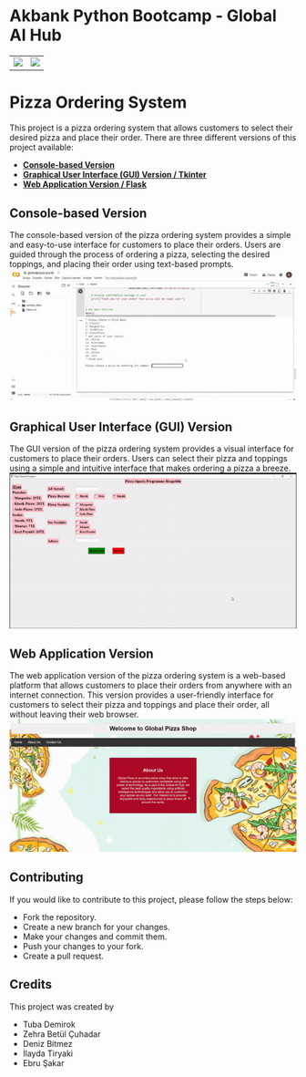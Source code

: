 # **Akbank Python Bootcamp - Global AI Hub**
<table><tr>
<td> <img src="https://globalaihub.com/wp-content/uploads/2021/07/globalaihub-logo-1-1024x424.png" width="200""/> </td>
<td> <img src="https://w7.pngwing.com/pngs/973/59/png-transparent-akbank-hd-logo.png" width="200""/> </td>
</tr></table>

# Pizza Ordering System
This project is a pizza ordering system that allows customers to select their desired pizza and place their order. There are three different versions of this project available:

- [**Console-based Version**](https://github.com/ebrusakar/Akbank-Python-Bootcamp/blob/main/Console-based%20Version/globalpizza.ipynb)
- [**Graphical User Interface (GUI) Version / Tkinter**](https://github.com/ebrusakar/Akbank-Python-Bootcamp/blob/main/GUI%20Version/tk.py)
- [**Web Application Version / Flask**](https://github.com/ebrusakar/Akbank-Python-Bootcamp/tree/main/Web%20Application%20Version)

## Console-based Version
The console-based version of the pizza ordering system provides a simple and easy-to-use interface for customers to place their orders. Users are guided through the process of ordering a pizza, selecting the desired toppings, and placing their order using text-based prompts.
![](https://github.com/ebrusakar/Akbank-Python-Bootcamp/blob/main/console.gif)

## Graphical User Interface (GUI) Version
The GUI version of the pizza ordering system provides a visual interface for customers to place their orders. Users can select their pizza and toppings using a simple and intuitive interface that makes ordering a pizza a breeze.
![](https://github.com/ebrusakar/Akbank-Python-Bootcamp/blob/main/gui.gif)


## Web Application Version
The web application version of the pizza ordering system is a web-based platform that allows customers to place their orders from anywhere with an internet connection. This version provides a user-friendly interface for customers to select their pizza and toppings and place their order, all without leaving their web browser.<br>
![](https://github.com/ebrusakar/Akbank-Python-Bootcamp/blob/main/web.gif)


## Contributing
If you would like to contribute to this project, please follow the steps below:

- Fork the repository.
- Create a new branch for your changes.
- Make your changes and commit them.
- Push your changes to your fork.
- Create a pull request.

## Credits
This project was created by 
- Tuba Demirok
- Zehra Betül Çuhadar
- Deniz Bitmez
- İlayda Tiryaki
- Ebru Şakar


